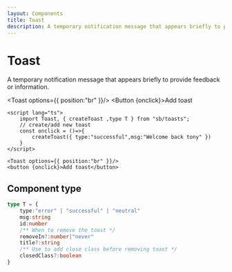 ```yaml
---
layout: Components
title: Toast
description: A temporary notification message that appears briefly to provide feedback or information.
---
```

<script lang="ts">
    import Toast, { createToast ,type T } from "sb/toasts";
    import Button from "sb/button";
    const onclick = ()=>{
        createToast({ type:"successful",msg:"Welcome back tony" })
    }
</script>

# Toast
A temporary notification message that appears briefly to provide feedback or information.

<Toast options={{ position:"br" }}/>
<Button {onclick}>Add toast</Button>

```svelte 
<script lang="ts">
    import Toast, { createToast ,type T } from "sb/toasts";
    // create/add new toast
    const onclick = ()=>{
        createToast({ type:"successful",msg:"Welcome back tony" })
    }
</script>

<Toast options={{ position:"br" }}/>
<button {onclick}>Add toast</button>
```

## Component type
```ts
type T = {
    type:"error" | "successful" | "neutral"
    msg:string
    id:number
    /** When to remove the toast */
    removeIn?:number|"never"
    title?:string
    /** Use to add close class before removing toast */
    closedClass?:boolean
}
```
